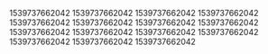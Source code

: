 1539737662042
1539737662042
1539737662042
1539737662042
1539737662042
1539737662042
1539737662042
1539737662042
1539737662042
1539737662042
1539737662042
1539737662042
1539737662042
1539737662042
1539737662042